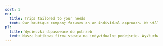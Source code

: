 ```yaml
---
sort: 1
en:
  title: Trips tailored to your needs
  text: Our boutique company focuses on an individual approach. We will listen to your dreams and needs and propose a trip perfectly tailored to you. We are open to suggestions and ready to adapt to meet your expectations.
pl:
  title: Wycieczki dopasowane do potrzeb
  text: Nasza butikowa firma stawia na indywidualne podejście. Wysłuchamy Twoich marzeń i potrzeb, proponując wycieczkę idealnie dostosowaną do Ciebie. Jesteśmy otwarci na sugestie i gotowi dostosować się tak, aby spełnić Twoje oczekiwania.
---
```

